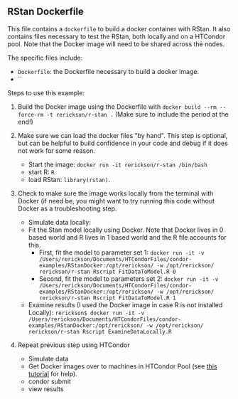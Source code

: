 ## RStan Dockerfile

This file contains a `dockerfile` to build a docker container with
RStan.
It also contains files necessary to test the RStan, both locally and
on a HTCondor pool.
Note that the Docker image will need to be shared across the nodes.

The specific files include:
- `Dockerfile`: the Dockerfile necessary to build a docker image.
- ``


Steps to use this example:

1. Build the Docker image using the Dockerfile with
`docker build --rm --force-rm -t rerickson/r-stan .` (Make sure to include the
   period at the end!)
2. Make sure we can load the docker files "by hand". This step is
optional, but can be helpful to build confidence in your code and
debug if it does not work for some reason.

   - Start the image: `docker run -it rerickson/r-stan /bin/bash`
   - start R: `R`
   - load RStan: `library(rstan)`.
3. Check to make sure the image works locally from the terminal with
   Docker (if need be, you might want to try running this code without
   Docker as a troubleshooting step.

	- Simulate data locally:
	- Fit the Stan model locally using Docker. Note that Docker lives
      in 0 based world and R lives in 1 based world and the R file
      accounts for this.
	  - First, fit the model to parameter set 1: `docker run -it -v
        /Users/rerickson/Documents/HTCondorFiles/condor-examples/RStanDocker:/opt/rerickson/
        -w /opt/rerickson/ rerickson/r-stan Rscript FitDataToModel.R
        0`
	  - Second, fit the model to parameters set 2: `docker run -it -v /Users/rerickson/Documents/HTCondorFiles/condor-examples/RStanDocker:/opt/rerickson/ -w /opt/rerickson/ rerickson/r-stan Rscript FitDataToModel.R 1`
	- Examine results (I used the Docker image in case R is not
      installed Locally): `rerickson$ docker run -it -v /Users/rerickson/Documents/HTCondorFiles/condor-examples/RStanDocker:/opt/rerickson/ -w /opt/rerickson/ rerickson/r-stan Rscript ExamineDataLocally.R`

4. Repeat previous step using HTCondor

   - Simulate data
   - Get Docker images over to machines in HTCondor Pool (see
     [this tutorial](https://my.usgs.gov/bitbucket/projects/CDI/repos/hunting_invasive_species_with_htcondor/browse/DockerImages/README.md#21)
     for help).
   - condor submit
   - view results





